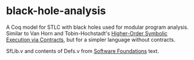black-hole-analysis
===================

A Coq model for STLC with black holes used for modular program analysis.
Similar to Van Horn and Tobin-Hochstadt's [Higher-Order Symbolic Execution via Contracts](http://www.ccs.neu.edu/home/dvanhorn/pubs/tobin-hochstadt-vanhorn-oopsla12.pdf), but for a simpler language without contracts.

SfLib.v and contents of Defs.v from [Software Foundations](http://www.cis.upenn.edu/~bcpierce/sf/) text.
